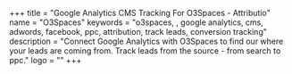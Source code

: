 +++
title = "Google Analytics CMS Tracking For O3Spaces - Attributio"
name = "O3Spaces"
keywords = "o3spaces, , google analytics, cms, adwords, facebook, ppc, attribution, track leads, conversion tracking"
description = "Connect Google Analytics with O3Spaces to find our where your leads are coming from. Track leads from the source - from search to ppc."
logo = ""
+++
